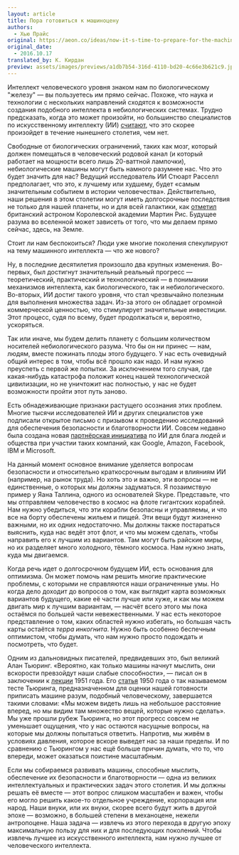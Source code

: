 ```yaml
---
layout: article
title: Пора готовиться к машиноцену
authors:
  - Хью Прайс
original: https://aeon.co/ideas/now-it-s-time-to-prepare-for-the-machinocene
original_date:
  - 2016.10.17
translated_by: К. Кирдан
preview: assets/images/previews/a1db7b54-316d-4110-bd20-4c66e3b621c9.jpg
---
```

Интеллект человеческого уровня знаком нам по биологическому "железу" — вы пользуетесь им прямо сейчас. Похоже, что наука и технологии с нескольких направлений сходятся к возможности создания подобного интеллекта в небиологических системах. Трудно предсказать, когда это может произойти, но большинство специалистов по искусственному интеллекту (ИИ) [считают](http://philpapers.org/rec/MLLFPI), что это скорее произойдет в течение нынешнего столетия, чем нет.

Свободные от биологических ограничений, таких как мозг, который должен помещаться в человеческий родовой канал (и который работает на мощности всего лишь 20-ваттной лампочки), небиологические машины могут быть намного разумнее нас. Что это будет значить для нас?  Ведущий исследователь ИИ Стюарт Расселл предполагает, что это, к лучшему или худшему, будет «самым значительным событием в истории человечества». Действительно, наши решения в этом столетии могут иметь долгосрочные последствия не только для нашей планеты, но и для всей галактики, как [отметил](http://www.newstatesman.com/sci-tech/2014/11/martin-rees-world-2050-and-beyond) британский астроном Королевской академии Мартин Рис. Будущее разума во вселенной может зависеть от того, что мы делаем прямо сейчас, здесь, на Земле.

Стоит ли нам беспокоиться? Люди уже многие поколения спекулируют на тему машинного интеллекта — что же нового?

Ну, в последние десятилетия произошло два крупных изменения. Во-первых, был достигнут значительный реальный прогресс — теоретический, практический и технологический — в понимании механизмов интеллекта, как биологического, так и небиологического. Во-вторых, ИИ достиг такого уровня, что стал чрезвычайно полезным для выполнения множества задач. Из-за этого он обладает огромной коммерческой ценностью, что стимулирует значительные инвестиции. Этот процесс, судя по всему, будет продолжаться и, вероятно, ускоряться.

Так или иначе, мы будем делить планету с большим количеством носителей небиологического разума. Что бы он ни принес — нам, людям, вместе пожинать плоды этого будущего. У нас есть очевидный общий интерес в том, чтобы всё прошло как надо. И нам нужно преуспеть с первой же попытки. За исключением того случая, где какая-нибудь катастрофа положит конец нашей технологической цивилизации, но не уничтожит нас полностью, у нас не будет возможности пройти этот путь заново.

Есть обнадеживающие признаки растущего осознания этих проблем. Многие тысячи исследователей ИИ и других специалистов уже подписали открытое письмо с призывом к проведению исследований для обеспечения безопасности и благотворности ИИ. Совсем недавно была создана новая [партнёрская инициатива](https://www.partnershiponai.org/) по ИИ для блага людей и общества при участии таких компаний, как Google, Amazon, Facebook, IBM и Microsoft.

На данный момент основное внимание уделяется вопросам безопасности и относительно краткосрочным выгодам и влияниям ИИ (например, на рынок труда). Но хоть это и важно, эти вопросы — не единственные, о которых мы должны задуматься. Я позаимствую пример у Яана Таллина, одного из основателей Skype. Представьте, что мы отправляем человечество в космос на флоте гигантских кораблей. Нам нужно убедиться, что эти корабли безопасны и управляемы, и что все на борту обеспечены жильем и пищей. Эти вещи будут жизненно важными, но их одних недостаточно. Мы должны также постараться выяснить, куда нас ведёт этот флот, и что мы можем сделать, чтобы направить его к лучшим из вариантов. Там могут быть райские миры, но их разделяет много холодного, тёмного космоса. Нам нужно знать, куда мы двигаемся.

Когда речь идет о долгосрочном будущем ИИ, есть основания для оптимизма. Он может помочь нам решить многие практические проблемы, с которыми не справляются наши ограниченные умы. Но когда дело доходит до вопросов о том, как выглядит карта возможных вариантов будущего, какие её части лучше или хуже, и как мы можем двигать мир к лучшим вариантам, — насчёт всего этого мы пока остаёмся по большей части невежественными. У нас есть некоторое представление о том, каких областей нужно избегать, но большая часть карты остаётся _терра инкогнита_. Нужно быть особенно беспечным оптимистом, чтобы думать, что нам нужно просто подождать и посмотреть, что будет.

Одним из дальновидных писателей, предвидевших это, был великий Алан Тьюринг. «Вероятно, как только машины начнут мыслить, они вскорости превзойдут наши слабые способности», — писал он в заключении к [лекции](http://uberty.org/wp-content/uploads/2015/02/intelligent-machinery-a-heretical-theory.pdf) 1951 года. Его [статья](http://mind.oxfordjournals.org/content/LIX/236/433.full.pdf+html) 1950 года о так называемом тесте Тьюринга, предназначенном для оценки нашей готовности приписать машине разум, подобный человеческому, завершается такими словами: «Мы можем видеть лишь на небольшое расстояние вперед, но мы видим там множество вещей, которые нужно сделать». Мы уже прошли рубеж Тьюринга, но этот прогресс совсем не уменьшает ощущения, что у нас остаются насущные вопросы, на которые мы должны попытаться ответить. Напротив, мы живём в условиях давления, которое вскоре выведет нас за наши пределы. И по сравнению с Тьюрингом у нас ещё больше причин думать, что то, что впереди, может оказаться поистине масштабным.

Если мы собираемся развивать машины, способные мыслить, обеспечение их безопасности и благотворности — одна из великих интеллектуальных и практических задач этого столетия. И мы должны решать её вместе — этот вопрос слишком масштабен и важен, чтобы его могло решить какое-то отдельное учреждение, корпорация или народ. Наши внуки, или их внуки, скорее всего будут жить в другой эпохе — возможно, в большей степени в механоцене, нежели антропоцене. Наша задача — извлечь из этого перехода в другую эпоху максимальную пользу для них и для последующих поколений. Чтобы извлечь лучшее из искусственного интеллекта, нам нужно лучшее от человеческого интеллекта.
